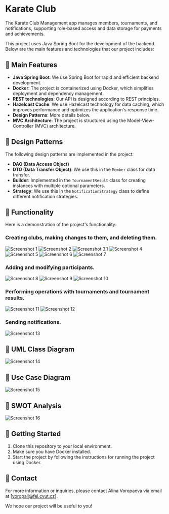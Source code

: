 # Karate Club
The Karate Club Management app manages members, tournaments, and notifications, supporting role-based access and data storage for payments and achievements.

This project uses Java Spring Boot for the development of the backend. Below are the main features and technologies that our project includes:

## 📌 Main Features

- **Java Spring Boot**: We use Spring Boot for rapid and efficient backend development.
- **Docker**: The project is containerized using Docker, which simplifies deployment and dependency management.
- **REST technologies**: Our API is designed according to REST principles.
- **Hazelcast Cache**: We use Hazelcast technology for data caching, which improves performance and optimizes the application's response time.
- **Design Patterns**: More details below.
- **MVC Architecture**: The project is structured using the Model-View-Controller (MVC) architecture. 

## 📌 Design Patterns

The following design patterns are implemented in the project:

- **DAO (Data Access Object)**
- **DTO (Data Transfer Object)**: We use this in the `Member` class for data transfer.
- **Builder**: Implemented in the `TournamentResult` class for creating instances with multiple optional parameters.
- **Strategy**: We use this in the `NotificationStrategy` class to define different notification strategies.

 ## 📌 Functionality
  
Here is a demonstration of the project's functionality:

### **Creating clubs, making changes to them, and deleting them.**

![Screenshot 1](images/1.png)
![Screenshot 2](images/2.png)
![Screenshot 3.1](images/3.png)
![Screenshot 4](images/4.png)
![Screenshot 5](images/5.png)
![Screenshot 6](images/6.png)
![Screenshot 7](images/7.png)


### **Adding and modifying participants.**

![Screenshot 8](images/8.png)
![Screenshot 9](images/9.png)
![Screenshot 10](images/10.png)


### **Performing operations with tournaments and tournament results.**

![Screenshot 11](images/11.png)
![Screenshot 12](images/12.png)


### **Sending notifications.**
![Screenshot 13](images/13.png)

## 📌 UML Class Diagram
![Screenshot 14](images/53.png)

## 📌 Use Case Diagram
![Screenshot 15](images/use_case_diagram.png)

## 📌 SWOT Analysis
![Screenshot 16](images/swot.png)

## 📌 Getting Started

1. Clone this repository to your local environment.
2. Make sure you have Docker installed.
3. Start the project by following the instructions for running the project using Docker.


## 📌 Contact

For more information or inquiries, please contact Alina Voropaeva via email at [voropali@fel.cvut.cz].

We hope our project will be useful to you!
